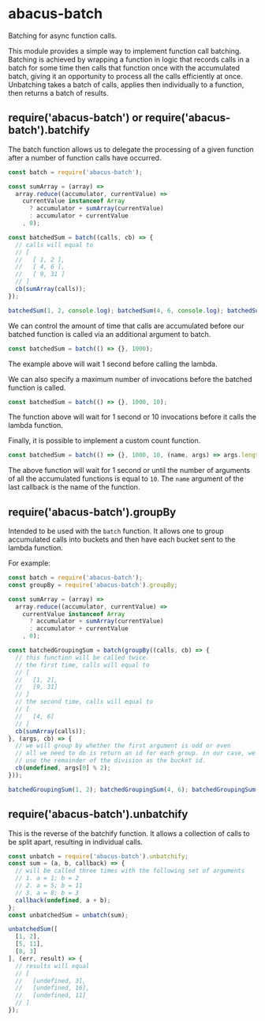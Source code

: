 abacus-batch
===

Batching for async function calls.

This module provides a simple way to implement function call batching. Batching
is achieved by wrapping a function in logic that records calls in a batch for
some time then calls that function once with the accumulated batch, giving it an
opportunity to process all the calls efficiently at once. Unbatching takes a
batch of calls, applies then individually to a function, then returns a batch of
results.

## require('abacus-batch') or require('abacus-batch').batchify

The batch function allows us to delegate the processing of a given function after a number of function calls have occurred.

```js
const batch = require('abacus-batch');

const sumArray = (array) =>
  array.reduce((accumulator, currentValue) =>
    currentValue instanceof Array
      ? accumulator + sumArray(currentValue)
      : accumulator + currentValue
    , 0);

const batchedSum = batch((calls, cb) => {
  // calls will equal to
  // [
  //   [ 1, 2 ],
  //   [ 4, 6 ],
  //   [ 9, 31 ]
  // ]
  cb(sumArray(calls));
});

batchedSum(1, 2, console.log); batchedSum(4, 6, console.log); batchedSum(9, 31, console.log);
```

We can control the amount of time that calls are accumulated before our batched function is called via an additional argument to batch.

```js
const batchedSum = batch(() => {}, 1000);
```

The example above will wait 1 second before calling the lambda.

We can also specify a maximum number of invocations before the batched function is called.

```js
const batchedSum = batch(() => {}, 1000, 10);
```

The function above will wait for 1 second or 10 invocations before it calls the lambda function.

Finally, it is possible to implement a custom count function.

```js
const batchedSum = batch(() => {}, 1000, 10, (name, args) => args.length);
```

The above function will wait for 1 second or until the number of arguments of all the accumulated functions is equal to `10`. The `name` argument of the last callback is the name of the function.

## require('abacus-batch').groupBy

Intended to be used with the `batch` function. It allows one to group accumulated calls into buckets and then have each bucket sent to the lambda function.

For example:

```js
const batch = require('abacus-batch');
const groupBy = require('abacus-batch').groupBy;

const sumArray = (array) =>
  array.reduce((accumulator, currentValue) =>
    currentValue instanceof Array
      ? accumulator + sumArray(currentValue)
      : accumulator + currentValue
    , 0);

const batchedGroupingSum = batch(groupBy((calls, cb) => {
  // this function will be called twice.
  // the first time, calls will equal to
  // [
  //   [1, 2],
  //   [9, 31]
  // ]
  // the second time, calls will equal to
  // [
  //   [4, 6]
  // ]
  cb(sumArray(calls));
}, (args, cb) => {
  // we will group by whether the first argument is odd or even
  // all we need to do is return an id for each group. in our case, we
  // use the remainder of the division as the bucket id.
  cb(undefined, args[0] % 2);
}));

batchedGroupingSum(1, 2); batchedGroupingSum(4, 6); batchedGroupingSum(9, 31);
```

## require('abacus-batch').unbatchify

This is the reverse of the batchify function. It allows a collection of calls to be split apart, resulting in individual calls.

```js
const unbatch = require('abacus-batch').unbatchify;
const sum = (a, b, callback) => {
  // will be called three times with the following set of arguments
  // 1. a = 1; b = 2
  // 2. a = 5; b = 11
  // 3. a = 8; b = 3
  callback(undefined, a + b);
};
const unbatchedSum = unbatch(sum);

unbatchedSum([
  [1, 2],
  [5, 11],
  [8, 3]
], (err, result) => {
  // results will equal
  // [
  //   [undefined, 3],
  //   [undefined, 16],
  //   [undefined, 11]
  // ]
});
```

